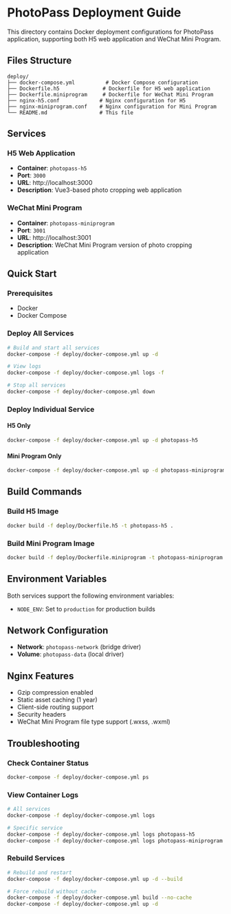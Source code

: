 # PhotoPass Deployment Guide

This directory contains Docker deployment configurations for PhotoPass application, supporting both H5 web application and WeChat Mini Program.

## Files Structure

```
deploy/
├── docker-compose.yml          # Docker Compose configuration
├── Dockerfile.h5              # Dockerfile for H5 web application
├── Dockerfile.miniprogram     # Dockerfile for WeChat Mini Program
├── nginx-h5.conf             # Nginx configuration for H5
├── nginx-miniprogram.conf    # Nginx configuration for Mini Program
└── README.md                 # This file
```

## Services

### H5 Web Application
- **Container**: `photopass-h5`
- **Port**: `3000`
- **URL**: http://localhost:3000
- **Description**: Vue3-based photo cropping web application

### WeChat Mini Program
- **Container**: `photopass-miniprogram`
- **Port**: `3001`
- **URL**: http://localhost:3001
- **Description**: WeChat Mini Program version of photo cropping application

## Quick Start

### Prerequisites
- Docker
- Docker Compose

### Deploy All Services
```bash
# Build and start all services
docker-compose -f deploy/docker-compose.yml up -d

# View logs
docker-compose -f deploy/docker-compose.yml logs -f

# Stop all services
docker-compose -f deploy/docker-compose.yml down
```

### Deploy Individual Service

#### H5 Only
```bash
docker-compose -f deploy/docker-compose.yml up -d photopass-h5
```

#### Mini Program Only
```bash
docker-compose -f deploy/docker-compose.yml up -d photopass-miniprogram
```

## Build Commands

### Build H5 Image
```bash
docker build -f deploy/Dockerfile.h5 -t photopass-h5 .
```

### Build Mini Program Image
```bash
docker build -f deploy/Dockerfile.miniprogram -t photopass-miniprogram .
```

## Environment Variables

Both services support the following environment variables:
- `NODE_ENV`: Set to `production` for production builds

## Network Configuration

- **Network**: `photopass-network` (bridge driver)
- **Volume**: `photopass-data` (local driver)

## Nginx Features

- Gzip compression enabled
- Static asset caching (1 year)
- Client-side routing support
- Security headers
- WeChat Mini Program file type support (.wxss, .wxml)

## Troubleshooting

### Check Container Status
```bash
docker-compose -f deploy/docker-compose.yml ps
```

### View Container Logs
```bash
# All services
docker-compose -f deploy/docker-compose.yml logs

# Specific service
docker-compose -f deploy/docker-compose.yml logs photopass-h5
docker-compose -f deploy/docker-compose.yml logs photopass-miniprogram
```

### Rebuild Services
```bash
# Rebuild and restart
docker-compose -f deploy/docker-compose.yml up -d --build

# Force rebuild without cache
docker-compose -f deploy/docker-compose.yml build --no-cache
docker-compose -f deploy/docker-compose.yml up -d
```

